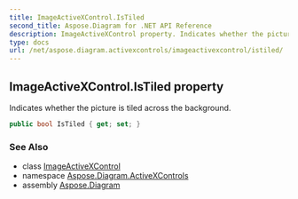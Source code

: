 ```yaml
---
title: ImageActiveXControl.IsTiled
second_title: Aspose.Diagram for .NET API Reference
description: ImageActiveXControl property. Indicates whether the picture is tiled across the background
type: docs
url: /net/aspose.diagram.activexcontrols/imageactivexcontrol/istiled/
---
```

## ImageActiveXControl.IsTiled property

Indicates whether the picture is tiled across the background.

```csharp
public bool IsTiled { get; set; }
```

### See Also

* class [ImageActiveXControl](../)
* namespace [Aspose.Diagram.ActiveXControls](../../imageactivexcontrol/)
* assembly [Aspose.Diagram](../../../)


